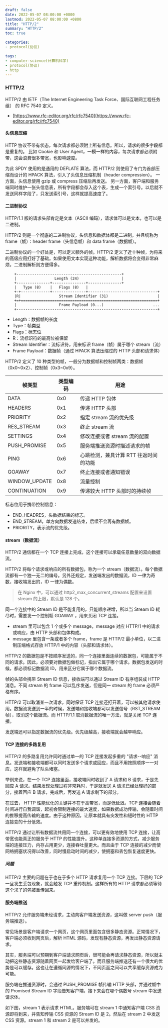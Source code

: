 ```yaml
---
draft: false
date: 2022-05-07 08:00:00 +0800
lastmod: 2022-05-07 08:00:00 +0800
title: "HTTP/2"
summary: "HTTP/2"
toc: true

categories:
- protocol(协议)

tags:
- computer-science(计算机科学)
- protocol(协议)
- http
---
```


### HTTP/2

HTTP/2 由 IETF（The Internet Engineering Task Force、国际互联网工程任务组） 的 RFC 7540 定义。

- [https://www.rfc-editor.org/rfc/rfc7540](https://www.rfc-editor.org/rfc/rfc7540)

#### 头信息压缩

HTTP 协议不带有状态，每次请求都必须附上所有信息。所以，请求的很多字段都是重复的。
比如 Cookie 和 User Agent，一模一样的内容，每次请求都必须附带，这会浪费很多带宽，也影响速度。

为此 SPDY 使用的是通用的 DEFLATE 算法，而 HTTP/2 则使用了专门为首部压缩而设计的 HPACK 算法，引入了头信息压缩机制（header compression）。
一方面，头信息使用 gzip 或 compress 压缩后再发送。
另一方面，客户端和服务端同时维护一张头信息表，所有字段都会存入这个表，生成一个索引号。以后就不发送同样字段了，只发送索引号，这样就提高速度了。

#### 二进制协议

HTTP/1.1 版的请求头部肯定是文本（ASCII 编码），请求体可以是文本，也可以是二进制。

HTTP/2 则是一个彻底的二进制协议，头信息和数据体都是二进制。并且统称为 frame（帧）：header frame（头信息帧）和 data frame（数据帧）。

二进制协议的一个好处是，可以定义额外的帧。HTTP/2 定义了近十种帧，为将来的高级应用打好了基础。如果使用文本实现这种功能，解析数据将会变得非常麻烦，二进制解析则方便得多。

```
    +-----------------------------------------------+
    |                 Length (24)                   |
    +---------------+---------------+---------------+
    |   Type (8)    |   Flags (8)   |
    +-+-------------+---------------+-------------------------------+
    |R|                 Stream Identifier (31)                      |
    +=+=============================================================+
    |                   Frame Payload (0...)                      ...
    +---------------------------------------------------------------+
```

- Length：数据帧的长度
- Type：帧类型
- Flags：标志位
- R：流标识符的最高位被保留
- Stream Identifier：流标识符，用来标识 frame（帧）属于哪个 stream（流）
- Frame Payload：数据帧（通过 HPACK 算法压缩过的 HTTP 头部和请求体）

HTTP/2 定义了 10 种类型的帧，一般分为数据帧和控制帧两类：数据帧（0x0~0x2）、控制帧（0x3~0x9）。

| 帧类型 | 类型编码 | 用途 |
| --- | --- | --- |
| DATA | 0x0 | 传递 HTTP 包体 |
| HEADERS | 0x1 | 传递 HTTP 头部 |
| PRIORITY | 0x2 | 指定 stream 流的优先级 |
| RES_STREAM | 0x3 | 终止 stream 流 |
| SETTINGS | 0x4 | 修改连接或者 stream 流的配置 |
| PUSH_PROMISE | 0x5 | 服务端推送资源时描述请求的帧 |
| PING | 0x6 | 心跳检测，兼具计算 RTT 往返时间的功能 |
| GOAWAY | 0x7 | 终止连接或者通知错误 |
| WINDOW_UPDATE | 0x8 | 流量控制 |
| CONTINUATION | 0x9 | 传递较大 HTTP 头部时的持续帧 |

标志位用于携带控制信息：

- END_HEADRES，头数据结束的标志。
- END_STREAM，单方向数据发送结束，后续不会再有数据帧。
- PRIORITY，表示流的优先级。

#### stream（数据流）

HTTP/2 通信都在一个 TCP 连接上完成，这个连接可以承载任意数量的双向数据流。

HTTP/2 将每个请求或响应的所有数据包，称为一个 stream（数据流）。每个数据流都有一个独一无二的编号。另外还规定，发送端发出的数据流，ID 一律为奇数，接收端发出的，ID 一律为偶数。

> 在 Nginx 中，可以通过 http2_max_concurrent_streams 配置来设置 stream 的上限，默认是 128 个。

同一个连接中的 Stream ID 是不能复用的，只能顺序递增，所以当 Stream ID 耗尽时，需要发⼀个控制帧 GOAWAY ，用来关闭 TCP 连接。

- stream 里可以包含 1 个或多个 message，message 对应 HTTP/1 中的请求或响应，由 HTTP 头部和包体构成。
- message 里包含⼀条或者多个 frame，frame 是 HTTP/2 最小单位，以二进制压缩格式存放 HTTP/1 中的内容（头部和请求体）。

[//]: # (<div style="text-align: center; margin: 5px auto">)

[//]: # (<img src="/image/computer-science/protocol/http/http2_stream.drawio.png">)

[//]: # (</div>)

HTTP/2 的数据包是不按顺序发送的，同一个连接里面连续的数据包，可能属于不同的请求。因此，必须要对数据包做标记，指出它属于哪个请求。数据包发送的时候，都必须标记数据流 ID，用来区分它属于哪个数据流。

帧的头部会携带 Stream ID 信息，接收端可以通过 Stream ID 有序组装成 HTTP 消息。不同 stream 的 frame 可以乱序发送，但是同一 stream 的 frame 必须严格有序。

HTTP/2 可以取消某一次请求，同时保证 TCP 连接还打开着，可以被其他请求使用。数据流发送到一半的时候，发送端和接收端都可以发送信号（RST_STREAM 帧），取消这个数据流。而 HTTP/1.1 取消数据流的唯一方法，就是关闭 TCP 连接。

发送端还可以指定数据流的优先级。优先级越高，接收端就会越早响应。

#### TCP 连接的多路复用

HTTP/2 的多路复用允许同时通过单一的 TCP 连接发起多重的 "请求--响应" 消息。发送端和接收端都可以同时发送多个请求或回应，而且不用按照顺序一一对应，这样就避免了队头堵塞。

举例来说，在一个 TCP 连接里面，接收端同时收到了 A 请求和 B 请求，于是先回应 A 请求。结果发现处理过程非常耗时，于是就发送 A 请求已经处理好的部分，接着回应 B 请求，完成后，再发送 A 请求剩下的部分。

在过去， HTTP 性能优化的关键并不在于高带宽，而是低延迟。TCP 连接会随着时间进行自我调谐，起初会限制连接的最大速度，如果数据成功传输，会随着时间的推移提高传输的速度。由于这种原因，让原本就具有突发性和短时性的 HTTP 连接变的十分低效。

HTTP/2 通过让所有数据流共用同一个连接，可以更有效地使用 TCP 连接，让高带宽也能真正的服务于 HTTP 的性能提升。这种单连接多资源的方式，减少服务端的连接压力，内存占用更少，连接吞吐量更大。而且由于 TCP 连接的减少而使网络拥塞状况得以改善，同时慢启动时间的减少，使拥塞和丢包恢复速度更快。

##### 问题

HTTP/2 主要的问题在于也在于多个 HTTP 请求复用一个 TCP 连接。下层的 TCP 一旦发生丢包现象，就会触发 TCP 重传机制。这样所有的 HTTP 请求都必须等待这个求了的包被重传回来。

#### 服务端推送

HTTP/2 允许服务端未经请求，主动向客户端发送资源，这叫做 server push（服务端推送）。

常见场景是客户端请求一个网页，这个网页里面包含很多静态资源。正常情况下，客户端必须收到网页后，解析 HTML 源码，发现有静态资源，再发出静态资源请求。

其实，服务端可以预期到客户端请求网页后，很可能会再请求静态资源，所以就主动把这些静态资源随着网页一起发给客户端了。而且服务端推送还有一个很大的优势是可以缓存。这也让在遵循同源的情况下，不同页面之间可以共享缓存资源成为可能。

[//]: # (<div style="text-align: center; margin: 5px auto">)

[//]: # (<img src="/image/computer-science/protocol/http/http2_server_push.drawio.png">)

[//]: # (</div>)

服务端在推送资源时，会通过 PUSH_PROMISE 帧传输 HTTP 头部，并通过帧中的 Promised Stream ID 字段告知客户端，接下来会在哪个偶数号 stream 中发送请求体。

如下图，stream 1 表示请求 HTML。服务端可在 stream 1 中通知客户端 CSS 资源即将到来，并告知传输 CSS 资源的 Stream ID 是 2。然后在 stream 2 中发送 CSS 资源。stream 1 和 stream 2 是可以并发的。

[//]: # (<div style="text-align: center; margin: 5px auto">)

[//]: # (<img src="/image/computer-science/protocol/http/http2_server_push_stream.drawio.png">)

[//]: # (</div>)
